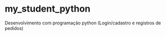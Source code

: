 # my_student_python
Desenvolvimento com programação python (Login/cadastro e registros 
de pedidos)

